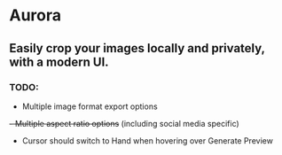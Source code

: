 # Aurora

## Easily crop your images locally and privately, with a modern UI.

### TODO:

- Multiple image format export options

~~- Multiple aspect ratio options~~ (including social media specific)

- Cursor should switch to Hand when hovering over Generate Preview

